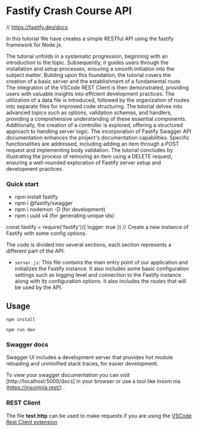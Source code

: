 # Fastify Crash Course API
// https://fastify.dev/docs

In this tutorial We have creates a simple RESTful API using the fastify framework for Node.js.

The tutorial unfolds in a systematic progression, beginning with an introduction to the topic. Subsequently, it guides users through the installation and setup processes, ensuring a smooth initiation into the subject matter. Building upon this foundation, the tutorial covers the creation of a basic server and the establishment of a fundamental route. The integration of the VSCode REST Client is then demonstrated, providing users with valuable insights into efficient development practices. The utilization of a data file is introduced, followed by the organization of routes into separate files for improved code structuring. The tutorial delves into advanced topics such as options, validation schemas, and handlers, providing a comprehensive understanding of these essential components. Additionally, the creation of a controller is explored, offering a structured approach to handling server logic. The incorporation of Fastify Swagger API documentation enhances the project's documentation capabilities. Specific functionalities are addressed, including adding an item through a POST request and implementing body validation. The tutorial concludes by illustrating the process of removing an item using a DELETE request, ensuring a well-rounded exploration of Fastify server setup and development practices.

### Quick start

- npm install fastify
- npm i @fastify/swagger 
- npm i nodemon  -D (for development)
- npm i uuid v4 (for generating unique ids)


const fastify = require('fastify')({ logger: true }) // Create a new instance of Fastify with some config options.

The code is divided into several sections, each section represents a different part of the API:
- `server.js`: This file contains the main entry point of our application and initializes the
Fastify instance. It also includes some basic configuration settings such as logging level and connection to the
Fastify instance along with its configuration options. It also includes the routes that will be used by
the API.

## Usage

```
npm install

npm run dev
```

### Swagger docs

Swagger UI includes a development server that provides hot module reloading and unminified stack traces, for easier development.

To view your swagger documentation you can visit [http://localhost:5000/docs] in your browser or use a tool like Insom
nia (https://insomnia.rest/) .

### REST Client

The file **test.http** can be used to make requests if you are using the [VSCode Rest Client extension](https://marketplace.visualstudio.com/items?itemName=humao.rest-client)



